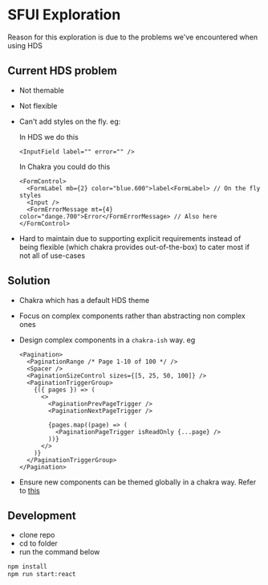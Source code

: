# SFUI Exploration

Reason for this exploration is due to the problems we've encountered when using HDS

## Current HDS problem

- Not themable
- Not flexible
- Can't add styles on the fly. eg:

  In HDS we do this

  ```tsx
  <InputField label="" error="" />
  ```

  In Chakra you could do this

  ```tsx
  <FormControl>
    <FormLabel mb={2} color="blue.600">label<FormLabel> // On the fly styles
    <Input />
    <FormErrorMessage mt={4} color="dange.700">Error</FormErrorMessage> // Also here
  </FormControl>
  ```

- Hard to maintain due to supporting explicit requirements instead of being flexible (which chakra provides out-of-the-box) to cater most if not all of use-cases

## Solution

- Chakra which has a default HDS theme
- Focus on complex components rather than abstracting non complex ones
- Design complex components in a `chakra-ish` way. eg

  ```tsx
  <Pagination>
    <PaginationRange /* Page 1-10 of 100 */ />
    <Spacer />
    <PaginationSizeControl sizes={[5, 25, 50, 100]} />
    <PaginationTriggerGroup>
      {({ pages }) => (
        <>
          <PaginationPrevPageTrigger />
          <PaginationNextPageTrigger />

          {pages.map((page) => (
            <PaginationPageTrigger isReadOnly {...page} />
          ))}
        </>
      )}
    </PaginationTriggerGroup>
  </Pagination>
  ```

- Ensure new components can be themed globally in a chakra way. Refer to [this](https://chakra-ui.com/docs/components/alert/theming)

## Development

- clone repo
- cd to folder
- run the command below

```bash
npm install
npm run start:react
```
